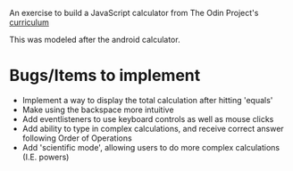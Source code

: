 An exercise to build a JavaScript calculator from The Odin Project's [curriculum](https://www.theodinproject.com/courses/web-development-101/lessons/calculator)

This was modeled after the android calculator.

# Bugs/Items to implement
* Implement a way to display the total calculation after hitting 'equals'
* Make using the backspace more intuitive
* Add eventlisteners to use keyboard controls as well as mouse clicks
* Add ability to type in complex calculations, and receive correct answer following Order of Operations
* Add 'scientific mode', allowing users to do more complex calculations (I.E. powers)
